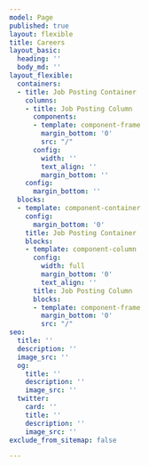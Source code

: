 ```yaml
---
model: Page
published: true
layout: flexible
title: Careers
layout_basic:
  heading: ''
  body_md: ''
layout_flexible:
  containers:
  - title: Job Posting Container
    columns:
    - title: Job Posting Column
      components:
      - template: component-frame
        margin_bottom: '0'
        src: "/"
      config:
        width: ''
        text_align: ''
        margin_bottom: ''
    config:
      margin_bottom: ''
  blocks:
  - template: component-container
    config:
      margin_bottom: '0'
    title: Job Posting Container
    blocks:
    - template: component-column
      config:
        width: full
        margin_bottom: '0'
        text_align: ''
      title: Job Posting Column
      blocks:
      - template: component-frame
        margin_bottom: '0'
        src: "/"
seo:
  title: ''
  description: ''
  image_src: ''
  og:
    title: ''
    description: ''
    image_src: ''
  twitter:
    card: ''
    title: ''
    description: ''
    image_src: ''
exclude_from_sitemap: false

---
```

